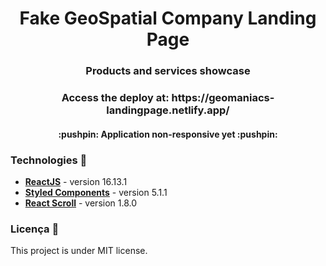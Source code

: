 <h1 align="center"> Fake GeoSpatial Company Landing Page  </h1>
<h3 align="center"> Products and services showcase </h3>

<h3 align="center"> Access the deploy at: https://geomaniacs-landingpage.netlify.app/ </h3>
                  
<h4 align="center"> :pushpin: Application non-responsive yet :pushpin: </h4>

### Technologies :rocket:
- **[ReactJS](https://reactjs.org/)** - version 16.13.1
- **[Styled Components](https://styled-components.com/)** - version 5.1.1
- **[React Scroll](https://www.npmjs.com/package/react-scroll)** - version 1.8.0

### Licença :moyai:
This project is under MIT license.
